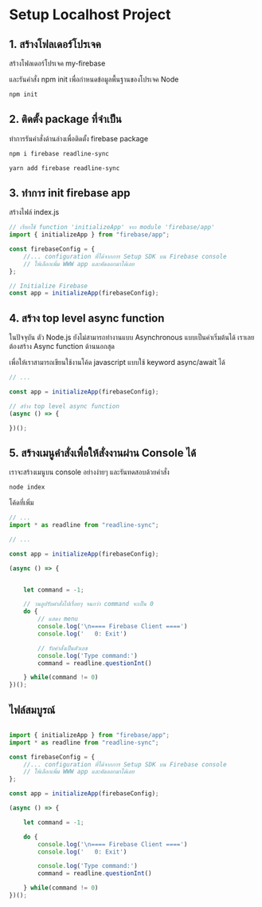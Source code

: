 
# Setup Localhost Project

## 1. สร้างโฟลเดอร์โปรเจค

สร้างโฟลเดอร์โปรเจค my-firebase

และรันคำสั่ง npm init เพื่อกำหนดข้อมูลพื้นฐานของโปรเจค Node

```bash
npm init
```

## 2. ติดตั้ง package ที่จำเป็น

ทำการรันคำสั่งด้านล่างเพื่อติดตั้ง firebase package 

```bash
npm i firebase readline-sync
```

```bash
yarn add firebase readline-sync
```

## 3. ทำการ init firebase app 

สร้างไฟล์ index.js 

```js
// เรียกใช้ function 'initializeApp' จาก module 'firebase/app'
import { initializeApp } from "firebase/app";

const firebaseConfig = {
    //... configuration ที่ได้จากการ Setup SDK บน Firebase console 
    // ให้เลือกเพิ่ม WWW app และคัดลอกมาได้เลย
};

// Initialize Firebase
const app = initializeApp(firebaseConfig);

```

## 4. สร้าง top level async function 

ในปัจจุบัน ตัว Node.js ยังไม่สามารถทำงานแบบ Asynchronous แบบเป็นค่าเริ่มต้นได้ เราเลยต้องสร้าง Async function ด้านนอกสุด 

เพื่อให้เราสามารถเขียนใช้งานโค้ด javascript แบบใช้ keyword async/await ได้

```js
// ...

const app = initializeApp(firebaseConfig);

// สร้าง top level async function 
(async () => {

})();

```


## 5. สร้างเมนูคำสั่งเพื่อให้สั่งงานผ่าน Console ได้ 

เราจะสร้างเมนูบน console อย่างง่ายๆ และรันทดสอบด้วยคำสั่ง

```bash
node index
```

โค้ดที่เพิ่ม 

```js
// ...
import * as readline from "readline-sync";

// ...

const app = initializeApp(firebaseConfig);

(async () => {


    let command = -1;

    // วนลูปรับคำสั่งไปเรื่อยๆ จนกว่า command จะเป็น 0
    do {
        // แสดง menu 
        console.log('\n==== Firebase Client ====')
        console.log('   0: Exit')

        // รับคำสั่งเป็นตัวเลข
        console.log('Type command:')
        command = readline.questionInt()

    } while(command != 0)
})();
```

## ไฟล์สมบูรณ์ 

```js

import { initializeApp } from "firebase/app";
import * as readline from "readline-sync";

const firebaseConfig = {
    //... configuration ที่ได้จากการ Setup SDK บน Firebase console 
    // ให้เลือกเพิ่ม WWW app และคัดลอกมาได้เลย
};

const app = initializeApp(firebaseConfig);

(async () => {

    let command = -1;

    do {
        console.log('\n==== Firebase Client ====')
        console.log('   0: Exit')

        console.log('Type command:')
        command = readline.questionInt()

    } while(command != 0)
})();
```